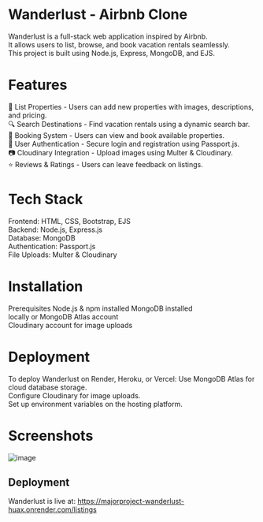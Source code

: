 # Wanderlust - Airbnb Clone
Wanderlust is a full-stack web application inspired by Airbnb. <br>It allows users to list, browse, 
and book vacation rentals seamlessly.<br> This project is built using Node.js, Express, MongoDB, and EJS.
# Features
🏡 List Properties - Users can add new properties with images, descriptions, and pricing.<br>
🔍 Search Destinations - Find vacation rentals using a dynamic search bar.<br>
🛒 Booking System - Users can view and book available properties.<br>
🔐 User Authentication - Secure login and registration using Passport.js.<br>
📷 Cloudinary Integration - Upload images using Multer & Cloudinary.<br>
⭐ Reviews & Ratings - Users can leave feedback on listings.<br>
# Tech Stack 
Frontend: HTML, CSS, Bootstrap, EJS<br>
Backend: Node.js, Express.js<br>
Database: MongoDB <br>
Authentication: Passport.js <br>
File Uploads: Multer & Cloudinary<br>
 # Installation
Prerequisites Node.js & npm installed MongoDB installed <br>
locally or MongoDB Atlas account<br>
Cloudinary account for image uploads<br>
# Deployment
To deploy Wanderlust on Render, Heroku, or Vercel: Use MongoDB Atlas for cloud database storage.<br>
Configure Cloudinary for image uploads.<br>
Set up environment variables on the hosting platform.<br>
# Screenshots
![image](https://github.com/user-attachments/assets/460c10df-49e8-40c5-985c-5be20e018b7f)
## Deployment
Wanderlust is live at: https://majorproject-wanderlust-huax.onrender.com/listings


